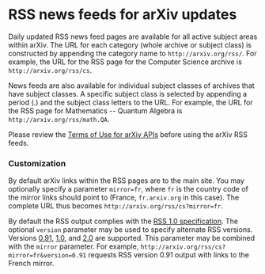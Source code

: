 RSS news feeds for arXiv updates
================================

Daily updated RSS news feed pages are available for all active subject
areas within arXiv. The URL for each category (whole archive or subject
class) is constructed by appending the category name to
`http://arxiv.org/rss/`. For example, the URL for the RSS page for the
Computer Science archive is `http://arxiv.org/rss/cs`.

News feeds are also available for individual subject classes of archives
that have subject classes. A specific subject class is selected by
appending a period (.) and the subject class letters to the URL. For
example, the URL for the RSS page for Mathematics -- Quantum Algebra is
`http://arxiv.org/rss/math.QA`.

Please review the [Terms of Use for arXiv APIs](./api/tou) before using the
arXiv RSS feeds.

### Customization

By default arXiv links within the RSS pages are to the main site. You
may optionally specify a parameter `mirror=fr`, where `fr` is the
country code of the mirror links should point to (France, `fr.arxiv.org`
in this case). The complete URL thus becomes
`http://arxiv.org/rss/cs?mirror=fr`.

By default the RSS output complies with the [RSS 1.0
specification](http://web.resource.org/rss/1.0/). The optional `version`
parameter may be used to specify alternate RSS versions. Versions
[0.91](http://backend.userland.com/rss091),
[1.0](http://web.resource.org/rss/1.0/), and
[2.0](http://blogs.law.harvard.edu/tech/rss) are supported. This
parameter may be combined with the `mirror` parameter. For example,
`http://arxiv.org/rss/cs?mirror=fr&version=0.91` requests RSS version
0.91 output with links to the French mirror.
